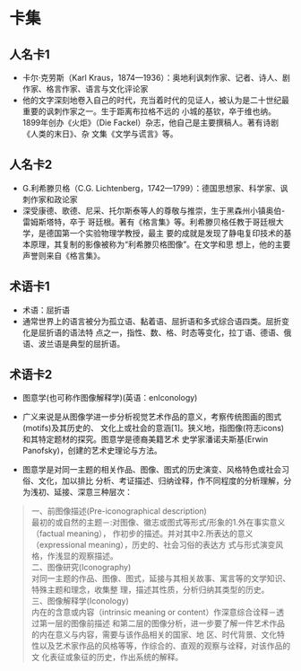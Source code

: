 
# 卡集


## 人名卡1

* 卡尔·克劳斯（Karl Kraus，1874—1936）：奥地利讽刺作家、记者、诗人、剧作家、格言作家、语言与文化评论家
* 他的文字深刻地卷入自己的时代，充当着时代的见证人，被认为是二十世纪最重要的讽刺作家之一。生于距离布拉格不远的
小城的基钦，卒于维也纳。1899年创办《火炬》（Die Fackel）杂志，他自己是主要撰稿人。著有诗剧《人类的末日》、杂
文集《文学与谎言》等。


## 人名卡2

* G.利希滕贝格（C.G. Lichtenberg，1742—1799）：德国思想家、科学家、讽刺作家和政论家
* 深受康德、歌德、尼采、托尔斯泰等人的尊敬与推崇，生于黑森州小镇奥伯-雷姆斯塔特，卒于
哥廷根。著有《格言集》等。利希滕贝格任教于哥廷根大学，是德国第一个实验物理学教授，最主
要的成就是发现了静电复印技术的基本原理，其复制的影像被称为“利希滕贝格图像”。在文学和思
想上，他的主要声誉则来自《格言集》。


## 术语卡1


* 术语：屈折语
* 通常世界上的语言被分为孤立语、黏着语、屈折语和多式综合语四类。屈折变化是屈折语的语法特
点之一，指性、数、格、时态等变化，拉丁语、德语、俄语、波兰语是典型的屈折语。



## 术语卡2

* 图意学(也可称作图像解释学)(英语：enIconology)
* 广义来说是从图像学进一步分析视觉艺术作品的意义，考察传统图画的图式(motifs)及其历史的、
文化上或社会的意涵[1]。狭义地，指图像(符志icons)和其特定题材的探究。图意学是德裔美籍艺术
史学家潘诺夫斯基(Erwin Panofsky)，创建的艺术史理论与方法。

* 图意学是对同一主题的相关作品、图像、图式的历史演变、风格特色或社会习俗、文化，加以排比
分析、考证描述、归纳诠释，作不同程度的分析理解，分为浅初、延接、深意三种层次：

> 一、前图像描述(Pre-iconographical description)  
最初的或自然的主题－:对图像、徽志或图式等形式/形象的1.外在事实意义（factual meaning），
作初步的描述。并对其中2.所表达的意义（expressional meaning），历史的、社会习俗的表达方
式与形式演变风格，作浅显的观察描述。  
> 二、图像研究(Iconography)  
对同一主题的作品、图像、图式，延接与其相关故事、寓言等的文学知识、特殊主题和理念，收集整
理，描述其性质，分析归纳其类型的历史。  
> 三、图像解释学(Iconology)  
内在的含意或内容（intrinsic meaning or content）作深意综合诠释－透过第一层的图像前描述
和第二层的图像分析，进一步要了解一件艺术作品的内在意义与内容，需要与该作品相关的国家、地
区、时代背景、文化特性以及艺术家作品的风格等等，作综合的、直观的观察与诠释，对该作品的文
化表征或象征的历史，作出系统的解释。
